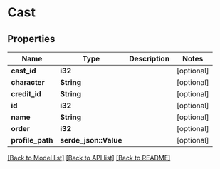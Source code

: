 # Cast

## Properties

Name | Type | Description | Notes
------------ | ------------- | ------------- | -------------
**cast_id** | **i32** |  | [optional] 
**character** | **String** |  | [optional] 
**credit_id** | **String** |  | [optional] 
**id** | **i32** |  | [optional] 
**name** | **String** |  | [optional] 
**order** | **i32** |  | [optional] 
**profile_path** | **serde_json::Value** |  | [optional]

[[Back to Model list]](../README.md#documentation-for-models) [[Back to API list]](../README.md#documentation-for-api-endpoints) [[Back to README]](../README.md)


